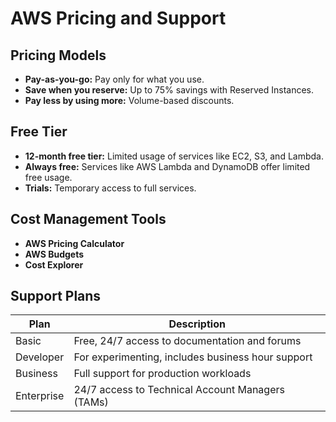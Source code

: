 # AWS Pricing and Support

## Pricing Models
- **Pay-as-you-go:** Pay only for what you use.
- **Save when you reserve:** Up to 75% savings with Reserved Instances.
- **Pay less by using more:** Volume-based discounts.

## Free Tier
- **12-month free tier:** Limited usage of services like EC2, S3, and Lambda.
- **Always free:** Services like AWS Lambda and DynamoDB offer limited free usage.
- **Trials:** Temporary access to full services.

## Cost Management Tools
- **AWS Pricing Calculator**
- **AWS Budgets**
- **Cost Explorer**

## Support Plans
| Plan            | Description                                       |
|-----------------|---------------------------------------------------|
| Basic           | Free, 24/7 access to documentation and forums     |
| Developer       | For experimenting, includes business hour support |
| Business        | Full support for production workloads             |
| Enterprise      | 24/7 access to Technical Account Managers (TAMs)  |